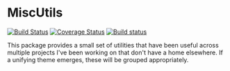 # MiscUtils

[![Build Status](https://travis-ci.org/AustinPrivett/MiscUtils.jl.svg?branch=master)](https://travis-ci.org/AustinPrivett/MiscUtils.jl)
[![Coverage Status](https://coveralls.io/repos/github/AustinPrivett/MiscUtils.jl/badge.svg?branch=master)](https://coveralls.io/github/AustinPrivett/MiscUtils.jl?branch=master)
[![Build status](https://ci.appveyor.com/api/projects/status/49vl5u649ab3thwl/branch/master?svg=true)](https://ci.appveyor.com/project/AustinPrivett/miscutils-jl/branch/master)

This package provides a small set of utilities that have been useful across multiple projects I've been working on that don't have a home elsewhere. If a unifying theme emerges, these will be grouped appropriately.
